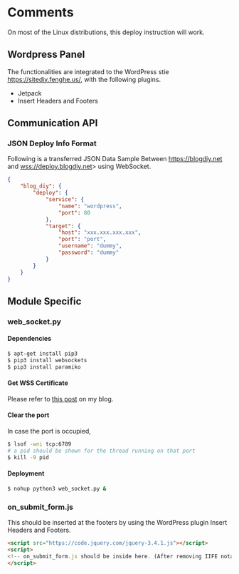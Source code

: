 # Comments
On most of the Linux distributions, this deploy instruction will work.

## Wordpress Panel
The functionalities are integrated to the WordPress stie <https://sitediy.fenghe.us/>, with the following plugins.
- Jetpack
- Insert Headers and Footers

## Communication API
### JSON Deploy Info Format
Following is a transferred JSON Data Sample Between <https://blogdiy.net> and <wss://deploy.blogdiy.net>> using WebSocket.
```json
{
    "blog_diy": {
        "deploy": {
            "service": {
                "name": "wordpress",
                "port": 80
            },
            "target": {
                "host": "xxx.xxx.xxx.xxx",
                "port": "port",
                "username": "dummy",
                "password": "dummy"
            }
        }
    }
}
```


## Module Specific
### web_socket.py
#### Dependencies
```bash
$ apt-get install pip3
$ pip3 install websockets
$ pip3 install paramiko

```

#### Get WSS Certificate
Please refer to [this post](https://fenghe.us/wsssecure-websockt-fix-neterr_cert_revoked/) on my blog.

#### Clear the port
In case the port is occupied,
```bash
$ lsof -wni tcp:6789 
# a pid should be shown for the thread running on that port
$ kill -9 pid
```

#### Deployment
```bash
$ nohup python3 web_socket.py &
```

### on_submit_form.js
This should be inserted at the footers by using the WordPress plugin Insert Headers and Footers.
```html
<script src="https://code.jquery.com/jquery-3.4.1.js"></script>
<script>
<!-- on_submit_form.js should be inside here. (After removing IIFE notation) -->
</script>
```
